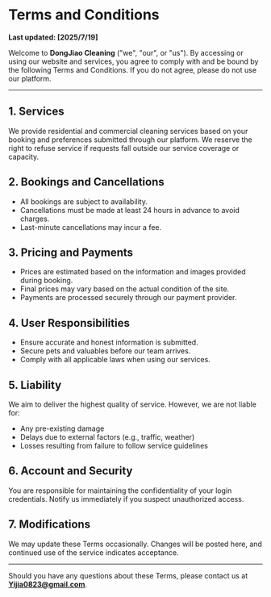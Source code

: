 # Terms and Conditions

**Last updated: [2025/7/19]**

Welcome to **DongJiao Cleaning** ("we", "our", or "us"). By accessing or using our website and services, you agree to comply with and be bound by the following Terms and Conditions. If you do not agree, please do not use our platform.

---

## 1. Services
We provide residential and commercial cleaning services based on your booking and preferences submitted through our platform. We reserve the right to refuse service if requests fall outside our service coverage or capacity.

## 2. Bookings and Cancellations
- All bookings are subject to availability.
- Cancellations must be made at least 24 hours in advance to avoid charges.
- Last-minute cancellations may incur a fee.

## 3. Pricing and Payments
- Prices are estimated based on the information and images provided during booking.
- Final prices may vary based on the actual condition of the site.
- Payments are processed securely through our payment provider.

## 4. User Responsibilities
- Ensure accurate and honest information is submitted.
- Secure pets and valuables before our team arrives.
- Comply with all applicable laws when using our services.

## 5. Liability
We aim to deliver the highest quality of service. However, we are not liable for:
- Any pre-existing damage
- Delays due to external factors (e.g., traffic, weather)
- Losses resulting from failure to follow service guidelines

## 6. Account and Security
You are responsible for maintaining the confidentiality of your login credentials. Notify us immediately if you suspect unauthorized access.

## 7. Modifications
We may update these Terms occasionally. Changes will be posted here, and continued use of the service indicates acceptance.

---

Should you have any questions about these Terms, please contact us at **Yijia0823@gmail.com**.
